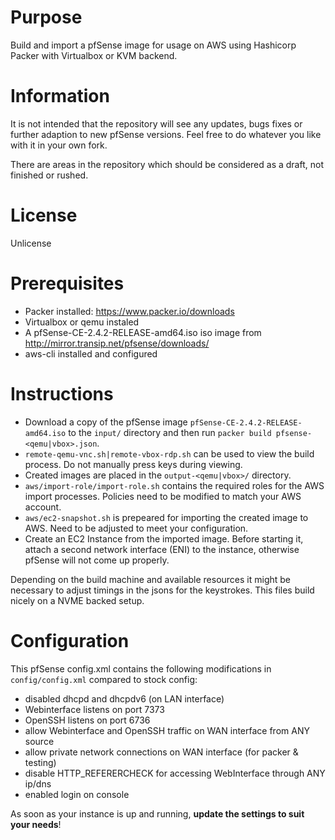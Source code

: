 # Purpose

Build and import a pfSense image for usage on AWS using Hashicorp Packer with Virtualbox or KVM backend.

# Information
It is not intended that the repository will see any updates, bugs fixes or further adaption to new pfSense versions. Feel free to do whatever you like with it in your own fork.

There are areas in the repository which should be considered as a draft, not finished or rushed.

# License
Unlicense

# Prerequisites
* Packer installed: https://www.packer.io/downloads
* Virtualbox or qemu instaled
* A pfSense-CE-2.4.2-RELEASE-amd64.iso iso image from <http://mirror.transip.net/pfsense/downloads/>
* aws-cli installed and configured 

# Instructions
* Download a copy of the pfSense image `pfSense-CE-2.4.2-RELEASE-amd64.iso` to the `input/` directory and then run `packer build pfsense-<qemu|vbox>.json`.
* `remote-qemu-vnc.sh|remote-vbox-rdp.sh` can be used to view the build process. Do not manually press keys during viewing.
* Created images are placed in the `output-<qemu|vbox>/` directory.
* `aws/import-role/import-role.sh` contains the required roles for the AWS import processes. Policies need to be modified to match your AWS account.
* `aws/ec2-snapshot.sh` is prepeared for importing the created image to AWS. Need to be adjusted to meet your configuration.
* Create an EC2 Instance from the imported image. Before starting it, attach a second network interface (ENI) to the instance, otherwise pfSense will not come up properly.

Depending on the build machine and available resources it might be necessary to adjust timings in the jsons for the keystrokes. This files build nicely on a NVME backed setup.


# Configuration
This pfSense config.xml contains the following modifications in `config/config.xml` compared to stock config:

  * disabled dhcpd and dhcpdv6 (on LAN interface)
  * Webinterface listens on port 7373
  * OpenSSH listens on port 6736
  * allow Webinterface and OpenSSH traffic on WAN interface from ANY source 
  * allow private network connections on WAN interface (for packer & testing)
  * disable HTTP_REFERERCHECK for accessing WebInterface through ANY ip/dns
  * enabled login on console

As soon as your instance is up and running, __update the settings to suit your needs__!
